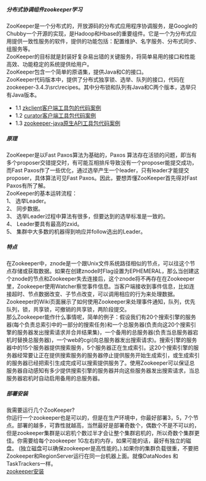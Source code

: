 ##### 分布式协调组件zookeeper学习  
ZooKeeper是一个分布式的，开放源码的分布式应用程序协调服务，是Google的Chubby一个开源的实现，是Hadoop和Hbase的重要组件。它是一个为分布式应用提供一致性服务的软件，提供的功能包括：配置维护、名字服务、分布式同步、组服务等。  
ZooKeeper的目标就是封装好复杂易出错的关键服务，将简单易用的接口和性能高效、功能稳定的系统提供给用户。  
ZooKeeper包含一个简单的原语集，提供Java和C的接口。  
ZooKeeper代码版本中，提供了分布式独享锁、选举、队列的接口，代码在zookeeper-3.4.3\src\recipes。其中分布锁和队列有Java和C两个版本，选举只有Java版本。  
* 1.1 [zkclient客户端工具包的代码案例](./zkclient)  
* 1.2 [curator客户端工具包代码案例](./curator)  
* 1.3 [zookeeper-java原生API工具包代码案例](./javaProtogenesisApi)  

##### 原理  
ZooKeeper是以Fast Paxos算法为基础的，Paxos 算法存在活锁的问题，即当有多个proposer交错提交时，有可能互相排斥导致没有一个proposer能提交成功，而Fast Paxos作了一些优化，通过选举产生一个leader，只有leader才能提交proposer，具体算法可见Fast Paxos。因此，要想弄懂ZooKeeper首先得对Fast Paxos有所了解。  
ZooKeeper的基本运转流程：  
1、 选举Leader。  
2、 同步数据。  
3、 选举Leader过程中算法有很多，但要达到的选举标准是一致的。  
4、 Leader要具有最高的zxid。  
5、 集群中大多数的机器得到响应并follow选出的Leader。   
##### 特点
在Zookeeper中，znode是一个跟Unix文件系统路径相似的节点，可以往这个节点存储或获取数据。如果在创建znode时Flag设置为EPHEMERAL，那么当创建这个znode的节点和Zookeeper失去连接后，这个znode将不再存在在Zookeeper里，Zookeeper使用Watcher察觉事件信息。当客户端接收到事件信息，比如连接超时、节点数据改变、子节点改变，可以调用相应的行为来处理数据。Zookeeper的Wiki页面展示了如何使用Zookeeper来处理事件通知，队列，优先队列，锁，共享锁，可撤销的共享锁，两阶段提交。  
那么Zookeeper能作什么事情呢，简单的例子：假设我们有20个搜索引擎的服务器(每个负责总索引中的一部分的搜索任务)和一个总服务器(负责向这20个搜索引擎的服务器发出搜索请求并合并结果集)，一个备用的总服务器(负责当总服务器宕机时替换总服务器)，一个web的cgi(向总服务器发出搜索请求)。搜索引擎的服务器中的15个服务器提供搜索服务，5个服务器正在生成索引。这20个搜索引擎的服务器经常要让正在提供搜索服务的服务器停止提供服务开始生成索引，或生成索引的服务器已经把索引生成完成可以搜索提供服务了。使用Zookeeper可以保证总服务器自动感知有多少提供搜索引擎的服务器并向这些服务器发出搜索请求，当总服务器宕机时自动启用备用的总服务器。  
##### 部署安装  
我需要运行几个ZooKeeper?  
你运行一个zookeeper也是可以的，但是在生产环境中，你最好部署3，5，7个节点。部署的越多，可靠性就越高，当然最好是部署奇数个，偶数个不是不可以的，但是zookeeper集群是以宕机个数过半才会让整个集群宕机的，所以奇数个集群更佳。你需要给每个zookeeper 1G左右的内存，如果可能的话，最好有独立的磁盘。 (独立磁盘可以确保zookeeper是高性能的。).如果你的集群负载很重，不要把Zookeeper和RegionServer运行在同一台机器上面。就像DataNodes 和 TaskTrackers一样。  
[zookeeper安装]()  


  